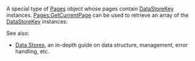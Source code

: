 A special type of [Pages](https://create.roblox.com/docs/reference/engine/classes/Pages) object whose pages contain [DataStoreKey](https://create.roblox.com/docs/reference/engine/classes/DataStoreKey) instances.
[Pages:GetCurrentPage](https://create.roblox.com/docs/reference/engine/classes/Pages#GetCurrentPage) can be used to retrieve an array of the [DataStoreKey](https://create.roblox.com/docs/reference/engine/classes/DataStoreKey)
instances.

See also:

- [Data Stores](/scripting/data/data-stores), an in-depth guide on data
  structure, management, error handling, etc.